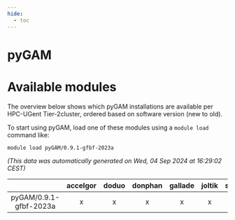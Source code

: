 ```yaml
---
hide:
  - toc
---
```


pyGAM
=====

# Available modules


The overview below shows which pyGAM installations are available per HPC-UGent Tier-2cluster, ordered based on software version (new to old).

To start using pyGAM, load one of these modules using a `module load` command like:

```shell
module load pyGAM/0.9.1-gfbf-2023a
```

*(This data was automatically generated on Wed, 04 Sep 2024 at 16:29:02 CEST)*  

| |accelgor|doduo|donphan|gallade|joltik|shinx|skitty|
| :---: | :---: | :---: | :---: | :---: | :---: | :---: | :---: |
|pyGAM/0.9.1-gfbf-2023a|x|x|x|x|x|x|x|
